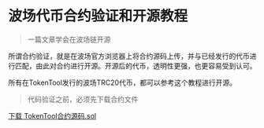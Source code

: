 # 波场代币合约验证和开源教程



> 一篇文章学会在波场链开源

所谓合约验证，就是在波场官方浏览器上将合约源码上传，并与已经发行的代币进行匹配，由此对合约进行开源。开源后的代币，透明性更强，也更容易受到认可。

所有在TokenTool发行的波场TRC20代币，都可以参考这个教程进行开源。

> 代码验证之前，必须先下载合约文件

[下载 TokenTool合约源码.sol](https://github.com/TokenTool-App/tokentools-docs/raw/refs/heads/main/.gitbook/assets/tron/verify/coinToken.sol)
